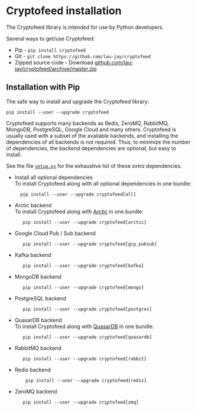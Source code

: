 # Cryptofeed installation
 
The Cryptofeed library is intended for use by Python developers.

Several ways to get/use Cryptofeed:

* Pip - `pip install cryptofeed`
* Git - `git clone https://github.com/lau-jay/cryptofeed`
* Zipped source code - Download [github.com/lau-jay/cryptofeed/archive/master.zip](https://github.com/lau-jay/cryptofeed/archive/master.zip)

## Installation with Pip

The safe way to install and upgrade the Cryptofeed library:

    pip install --user --upgrade cryptofeed

Cryptofeed supports many backends as Redis, ZeroMQ, RabbitMQ, MongoDB, PostgreSQL, Google Cloud and many others.
Cryptofeed is usually used with a subset of the available backends, and installing the dependencies of all backends is not required. 
Thus, to minimize the number of dependencies, the backend dependencies are optional, but easy to install.

See the file [`setup.py`](https://github.com/lau-jay/cryptofeed/blob/master/setup.py#L60)
for the exhaustive list of these *extra* dependencies.

* Install all optional dependencies  
  To install Cryptofeed along with all optional dependencies in one bundle:

        pip install --user --upgrade cryptofeed[all]

* Arctic backend  
  To install Cryptofeed along with [Arctic](https://github.com/man-group/arctic/) in one bundle:

         pip install --user --upgrade cryptofeed[arctic]

* Google Cloud Pub / Sub backend

         pip install --user --upgrade cryptofeed[gcp_pubsub]

* Kafka backend

         pip install --user --upgrade cryptofeed[kafka]

* MongoDB backend

         pip install --user --upgrade cryptofeed[mongo]

* PostgreSQL backend

         pip install --user --upgrade cryptofeed[postgres]

* QuasarDB backend  
  To install Cryptofeed along with [QuasarDB](https://quasar.ai/) in one bundle:

         pip install --user --upgrade cryptofeed[quasardb]

* RabbitMQ backend

         pip install --user --upgrade cryptofeed[rabbit]

* Redis backend

          pip install --user --upgrade cryptofeed[redis]

* ZeroMQ backend

         pip install --user --upgrade cryptofeed[zmq]

